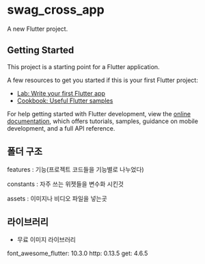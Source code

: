 # swag_cross_app

A new Flutter project.

## Getting Started

This project is a starting point for a Flutter application.

A few resources to get you started if this is your first Flutter project:

- [Lab: Write your first Flutter app](https://docs.flutter.dev/get-started/codelab)
- [Cookbook: Useful Flutter samples](https://docs.flutter.dev/cookbook)

For help getting started with Flutter development, view the
[online documentation](https://docs.flutter.dev/), which offers tutorials,
samples, guidance on mobile development, and a full API reference.

## 폴더 구조

features : 기능(프로젝트 코드들을 기능별로 나누었다)

constants : 자주 쓰는 위젯들을 변수화 시킨것

assets : 이미지나 비디오 파일을 넣는곳

## 라이브러리

 - 무료 이미지 라이브러리

font_awesome_flutter: 10.3.0
http: 0.13.5
get: 4.6.5
